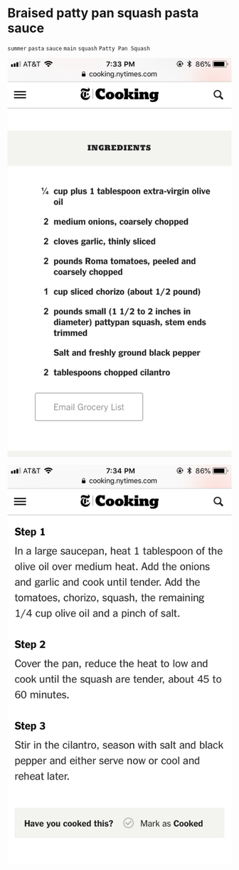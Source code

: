 # Braised patty pan squash pasta sauce

`summer` `pasta` `sauce` `main` `squash` `Patty Pan Squash`

![IMG_2963.PNG](image/IMG_2963.PNG)

![IMG_2964.PNG](image/IMG_2964.PNG)
